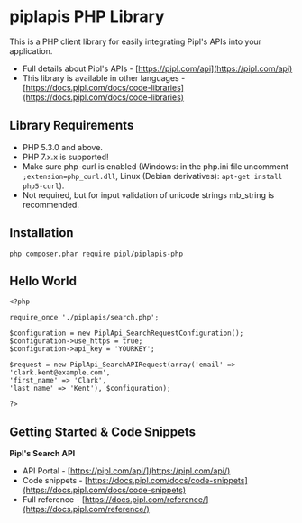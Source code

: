 piplapis PHP Library
===========================

This is a PHP client library for easily integrating Pipl's APIs into your application.

* Full details about Pipl's APIs - [https://pipl.com/api](https://pipl.com/api)  
* This library is available in other languages - [https://docs.pipl.com/docs/code-libraries](https://docs.pipl.com/docs/code-libraries)

Library Requirements
--------------------

* PHP 5.3.0 and above.
* PHP 7.x.x is supported!
* Make sure php-curl is enabled (Windows: in the php.ini file uncomment `;extension=php_curl.dll`, Linux (Debian derivatives): `apt-get install php5-curl`).
* Not required, but for input validation of unicode strings mb_string is recommended.

Installation
------------

    php composer.phar require pipl/piplapis-php

Hello World
------------
```
<?php

require_once './piplapis/search.php';

$configuration = new PiplApi_SearchRequestConfiguration();
$configuration->use_https = true;
$configuration->api_key = 'YOURKEY';

$request = new PiplApi_SearchAPIRequest(array('email' => 'clark.kent@example.com',
'first_name' => 'Clark',
'last_name' => 'Kent'), $configuration);

?>
```

Getting Started & Code Snippets
-------------------------------

**Pipl's Search API**
* API Portal - [https://pipl.com/api/](https://pipl.com/api/)
* Code snippets - [https://docs.pipl.com/docs/code-snippets](https://docs.pipl.com/docs/code-snippets)  
* Full reference - [https://docs.pipl.com/reference/](https://docs.pipl.com/reference/)
